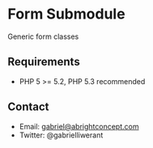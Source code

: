 # Form Submodule

Generic form classes

## Requirements

* PHP 5 >= 5.2, PHP 5.3 recommended

## Contact

* Email: gabriel@abrightconcept.com
* Twitter: @gabrielliwerant